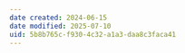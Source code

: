 ```yaml
---
date created: 2024-06-15
date modified: 2025-07-10
uid: 5b8b765c-f930-4c32-a1a3-daa8c3faca41
---
```

<!-- more -->

